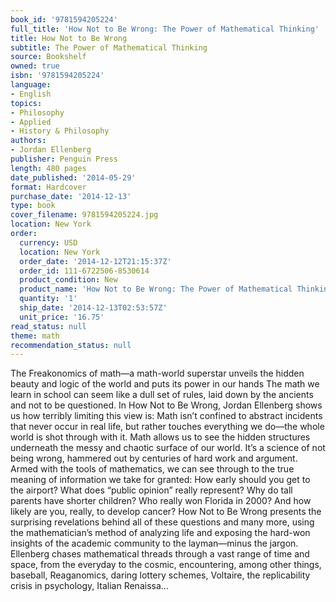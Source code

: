 ```yaml
---
book_id: '9781594205224'
full_title: 'How Not to Be Wrong: The Power of Mathematical Thinking'
title: How Not to Be Wrong
subtitle: The Power of Mathematical Thinking
source: Bookshelf
owned: true
isbn: '9781594205224'
language:
- English
topics:
- Philosophy
- Applied
- History & Philosophy
authors:
- Jordan Ellenberg
publisher: Penguin Press
length: 480 pages
date_published: '2014-05-29'
format: Hardcover
purchase_date: '2014-12-13'
type: book
cover_filename: 9781594205224.jpg
location: New York
order:
  currency: USD
  location: New York
  order_date: '2014-12-12T21:15:37Z'
  order_id: 111-6722506-8530614
  product_condition: New
  product_name: 'How Not to Be Wrong: The Power of Mathematical Thinking'
  quantity: '1'
  ship_date: '2014-12-13T02:53:57Z'
  unit_price: '16.75'
read_status: null
theme: math
recommendation_status: null
---
```

The Freakonomics of math—a math-world superstar unveils the hidden beauty and logic of the world and puts its power in our hands
The math we learn in school can seem like a dull set of rules, laid down by the ancients and not to be questioned. In How Not to Be Wrong, Jordan Ellenberg shows us how terribly limiting this view is: Math isn’t confined to abstract incidents that never occur in real life, but rather touches everything we do—the whole world is shot through with it.
Math allows us to see the hidden structures underneath the messy and chaotic surface of our world. It’s a science of not being wrong, hammered out by centuries of hard work and argument. Armed with the tools of mathematics, we can see through to the true meaning of information we take for granted: How early should you get to the airport? What does “public opinion” really represent? Why do tall parents have shorter children? Who really won Florida in 2000? And how likely are you, really, to develop cancer?
How Not to Be Wrong presents the surprising revelations behind all of these questions and many more, using the mathematician’s method of analyzing life and exposing the hard-won insights of the academic community to the layman—minus the jargon. Ellenberg chases mathematical threads through a vast range of time and space, from the everyday to the cosmic, encountering, among other things, baseball, Reaganomics, daring lottery schemes, Voltaire, the replicability crisis in psychology, Italian Renaissa...

